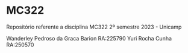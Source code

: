 # MC322
Repositório referente a disciplina MC322 2º semestre 2023 - Unicamp

Wanderley Pedroso da Graca Barion RA:225790
Yuri Rocha Cunha RA:250570
